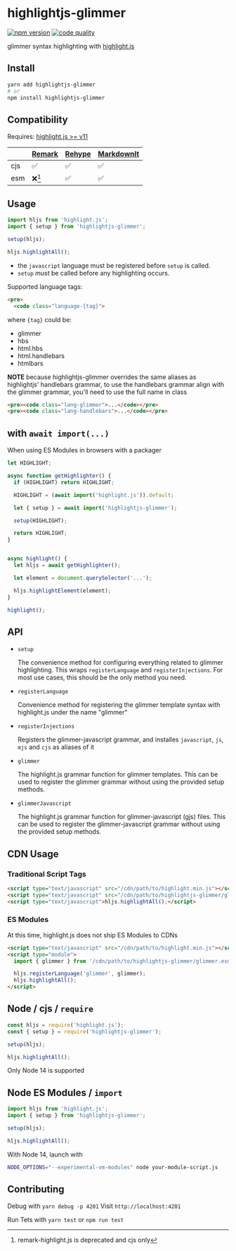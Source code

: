 # highlightjs-glimmer

[![npm version](https://badge.fury.io/js/highlightjs-glimmer.svg)](https://www.npmjs.com/package/highlightjs-glimmer)
[![code quality](https://badgen.net/lgtm/grade/github/NullVoxPopuli/highlightjs-glimmer/js?label=code+quality)](https://lgtm.com/projects/g/NullVoxPopuli/highlightjs-glimmer/)

glimmer syntax highlighting with [highlight.js](https://github.com/highlightjs/highlight.js)

## Install

```bash
yarn add highlightjs-glimmer
# or
npm install highlightjs-glimmer
```


## Compatibility

Requires: [highlight.js >= v11](https://github.com/highlightjs/highlight.js)

|     | [Remark][1] | [Rehype][2] | [MarkdownIt][3] |
| --  | ----------- | ----------- | --------------- |
| cjs | ✅          | ✅          | ✅              |
| esm | ❌[^1]      | ✅          | ✅              |

[1]: https://github.com/remarkjs/remark-highlight.js
[2]: https://github.com/rehypejs/rehype-highlight
[3]: https://github.com/markdown-it/markdown-it
[^1]: remark-highlight.js is deprecated and cjs only

## Usage

```js
import hljs from 'highlight.js';
import { setup } from 'highlightjs-glimmer';

setup(hljs);

hljs.highlightAll();
```

 - the `javascript` language must be registered before `setup` is called.
 - `setup` _must_ be called before any highlighting occurs.

Supported language tags:

```html
<pre>
  <code class="language-{tag}">
```
where `{tag}` could be:
 - glimmer
 - hbs
 - html.hbs
 - html.handlebars
 - htmlbars

**NOTE** because highlightjs-glimmer overrides the same aliases as highlightjs' handlebars grammar,
to use the handlebars grammar align with the glimmer grammar, you'll need to use the full name in class
```html
<pre><code class="lang-glimmer">...</code></pre>
<pre><code class="lang-handlebars">...</code></pre>
```

## with `await import(...)`

When using ES Modules in browsers with a packager

```ts
let HIGHLIGHT;

async function getHighlighter() {
  if (HIGHLIGHT) return HIGHLIGHT;

  HIGHLIGHT = (await import('highlight.js')).default;

  let { setup } = await import('highlightjs-glimmer');

  setup(HIGHLIGHT);

  return HIGHLIGHT;
}


async highlight() {
  let hljs = await getHighlighter();

  let element = document.querySelector('...');

  hljs.highlightElement(element);
}

highlight();
```

## API

- `setup`

    The convenience method for configuring everything related to
    glimmer highlighting. This wraps `registerLanguage` and `registerInjections`.
    For most use cases, this should be the only method you need.

- `registerLanguage`

    Convenience method for registering the glimmer template syntax with
    highlight.js under the name "glimmer"

- `registerInjections`

    Registers the glimmer-javascript grammar, and installes `javascript`, `js`, `mjs` and `cjs`
    as aliases of it

- `glimmer`

    The highlight.js grammar function for glimmer templates. This can be used to register
    the glimmer grammar without using the provided setup methods.

- `glimmerJavascript`

    The highlight.js grammar function for glimmer-javascript (gjs) files. This can be used to register
    the glimmer-javascript grammar without using the provided setup methods.

## CDN Usage

### Traditional Script Tags

```html
<script type="text/javascript" src="/cdn/path/to/highlight.min.js"></script>
<script type="text/javascript" src="/cdn/path/to/highlightjs-glimmer/glimmer.js"></script>
<script type="text/javascript">hljs.highlightAll();</script>
```

### ES Modules

At this time, highlight.js does not ship ES Modules to CDNs

```html
<script type="text/javascript" src="/cdn/path/to/highlight.min.js"></script>
<script type="module">
  import { glimmer } from '/cdn/path/to/highlightjs-glimmer/glimmer.esm.js';

  hljs.registerLanguage('glimmer', glimmer);
  hljs.highlightAll();
</script>
```

## Node / cjs / `require`

```js
const hljs = require('highlight.js');
const { setup } = require('highlightjs-glimmer');

setup(hljs);

hljs.highlightAll();
```

Only Node 14 is supported

## Node ES Modules / `import`

```js
import hljs from 'highlight.js';
import { setup } from 'highlightjs-glimmer';

setup(hljs);

hljs.highlightAll();
```

With Node 14, launch with

```bash
NODE_OPTIONS="--experimental-vm-modules" node your-module-script.js
```

## Contributing

Debug with `yarn debug -p 4201`
Visit `http://localhost:4201`

Run Tets with `yarn test` or `npm run test`

